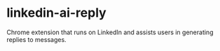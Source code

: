 # linkedin-ai-reply
Chrome extension that runs on LinkedIn and assists users in generating replies to messages.
